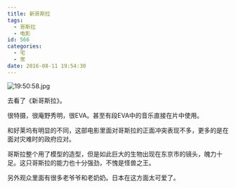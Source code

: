 ```yaml
---
title: 新哥斯拉
tags:
  - 哥斯拉
  - 电影
id: 566
categories:
  - 宅
  - 常
date: 2016-08-11 19:54:30
---
```


![19:50:58.jpg](http://ww4.sinaimg.cn/large/006tNbRwgw1f6q040yec8j30be0g5dig.jpg)

去看了《新哥斯拉》。

很特摄，很庵野秀明，很EVA。甚至有段EVA中的音乐直接在片中使用。

和好莱坞有明显的不同，这部电影里面对哥斯拉的正面冲突表现不多，更多的是在面对灾难时的政府应对。

哥斯拉整个用了模型的造型，但是如此巨大的生物出现在东京市的镜头，魄力十足。这只哥斯拉的能力也十分强劲，不愧是怪兽之王。

另外观众里面有很多老爷爷和老奶奶。日本在这方面太可爱了。